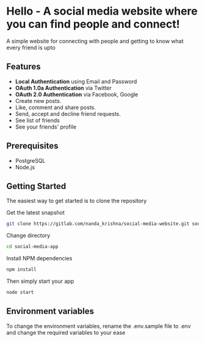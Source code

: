 # Hello - A social media website where you can find people and connect!

A simple website for connecting with people and getting to know what every friend is upto

Features
--------
- **Local Authentication** using Email and Password
- **OAuth 1.0a Authentication** via Twitter
- **OAuth 2.0 Authentication** via Facebook, Google
- Create new posts.
- Like, comment and share posts.
- Send, accept and decline friend requests.
- See list of friends 
- See your friends' profile

Prerequisites
-------------
- PostgreSQL
- Node.js 

Getting Started
---------------

The easiest way to get started is to clone the repository

Get the latest snapshot
```bash
git clone https://gitlab.com/nanda_krishna/social-media-website.git social-media-app
```
Change directory
```bash
cd social-media-app
```
Install NPM dependencies
```bash
npm install
```
Then simply start your app
```bash
node start
```

Environment variables
---------------------

To change the environment variables, rename the .env.sample file to .env and change the required variables to your ease
